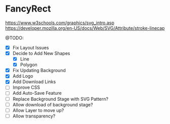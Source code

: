 # FancyRect

https://www.w3schools.com/graphics/svg_intro.asp
https://developer.mozilla.org/en-US/docs/Web/SVG/Attribute/stroke-linecap

@TODO:

- [X] Fix Layout Issues
- [X] Decide to Add New Shapes
  - [X] Line
  - [X] Polygon
- [X] Fix Updating Background
- [X] Add Logo
- [X] Add Download Links
- [ ] Improve CSS
- [ ] Add Auto-Save Feature
- [ ] Replace Background Stage with SVG Pattern?
- [ ] Allow download of background stage?
- [ ] Allow Layer to move up?
- [ ] Allow transparency?